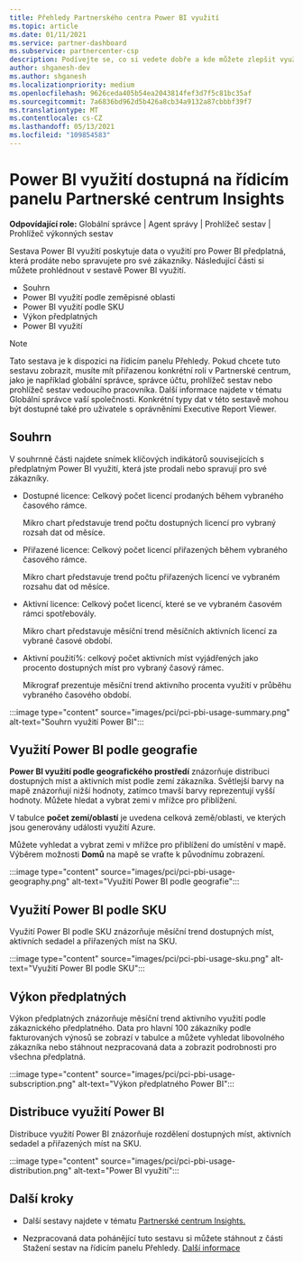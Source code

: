 ```yaml
---
title: Přehledy Partnerského centra Power BI využití
ms.topic: article
ms.date: 01/11/2021
ms.service: partner-dashboard
ms.subservice: partnercenter-csp
description: Podívejte se, co si vedete dobře a kde můžete zlepšit využití Power BI předplatných, která pro své zákazníky prodáváte nebo spravujete.
author: shganesh-dev
ms.author: shganesh
ms.localizationpriority: medium
ms.openlocfilehash: 9626ceda405b54ea2043814fef3d7f5c81bc35af
ms.sourcegitcommit: 7a6836bd962d5b426a8cb34a9132a87cbbbf39f7
ms.translationtype: MT
ms.contentlocale: cs-CZ
ms.lasthandoff: 05/13/2021
ms.locfileid: "109854583"
---
```

# <a name="power-bi-usage-report-available-from-the-partner-center-insights-dashboard"></a>Power BI využití dostupná na řídicím panelu Partnerské centrum Insights

**Odpovídající role:** Globální správce | Agent správy | Prohlížeč sestav | Prohlížeč výkonných sestav

Sestava Power BI využití poskytuje data o využití pro Power BI předplatná, která prodáte nebo spravujete pro své zákazníky. Následující části si můžete prohlédnout v sestavě Power BI využití.

- Souhrn
- Power BI využití podle zeměpisné oblasti
- Power BI využití podle SKU
- Výkon předplatných
- Power BI využití

 > [!NOTE]
 > Tato sestava je k dispozici na řídicím panelu Přehledy. Pokud chcete tuto sestavu zobrazit, musíte mít přiřazenou konkrétní roli v Partnerské centrum, jako je například globální správce, správce účtu, prohlížeč sestav nebo prohlížeč sestav vedoucího pracovníka. Další informace najdete v tématu Globální správce vaší společnosti. Konkrétní typy dat v této sestavě mohou být dostupné také pro uživatele s oprávněními Executive Report Viewer.

## <a name="summary"></a>Souhrn

V souhrnné části najdete snímek klíčových indikátorů souvisejících s předplatným Power BI využití, která jste prodali nebo spravují pro své zákazníky. 

- Dostupné licence: Celkový počet licencí prodaných během vybraného časového rámce.

   Mikro chart představuje trend počtu dostupných licencí pro vybraný rozsah dat od měsíce.

- Přiřazené licence: Celkový počet licencí přiřazených během vybraného časového rámce.

   Mikro chart představuje trend počtu přiřazených licencí ve vybraném rozsahu dat od měsíce.

- Aktivní licence: Celkový počet licencí, které se ve vybraném časovém rámci spotřebovály. 

   Mikro chart představuje měsíční trend měsíčních aktivních licencí za vybrané časové období.

- Aktivní použití%: celkový počet aktivních míst vyjádřených jako procento dostupných míst pro vybraný časový rámec. 

   Mikrograf prezentuje měsíční trend aktivního procenta využití v průběhu vybraného časového období.

:::image type="content" source="images/pci/pci-pbi-usage-summary.png" alt-text="Souhrn využití Power BI":::

## <a name="power-bi-usage-by-geography"></a>Využití Power BI podle geografie

**Power BI využití podle geografického prostředí** znázorňuje distribuci dostupných míst a aktivních míst podle zemí zákazníka. Světlejší barvy na mapě znázorňují nižší hodnoty, zatímco tmavší barvy reprezentují vyšší hodnoty. Můžete hledat a vybrat zemi v mřížce pro přiblížení.

V tabulce **počet zemí/oblastí** je uvedena celková země/oblasti, ve kterých jsou generovány události využití Azure.

Můžete vyhledat a vybrat zemi v mřížce pro přiblížení do umístění v mapě. Výběrem možnosti **Domů** na mapě se vraťte k původnímu zobrazení.

:::image type="content" source="images/pci/pci-pbi-usage-geography.png" alt-text="Využití Power BI podle geografie":::

## <a name="power-bi-usage-by-sku"></a>Využití Power BI podle SKU

Využití Power BI podle SKU znázorňuje měsíční trend dostupných míst, aktivních sedadel a přiřazených míst na SKU.

:::image type="content" source="images/pci/pci-pbi-usage-sku.png" alt-text="Využití Power BI podle SKU":::

## <a name="subscriptions-performance"></a>Výkon předplatných

Výkon předplatných znázorňuje měsíční trend aktivního využití podle zákaznického předplatného. Data pro hlavní 100 zákazníky podle fakturovaných výnosů se zobrazí v tabulce a můžete vyhledat libovolného zákazníka nebo stáhnout nezpracovaná data a zobrazit podrobnosti pro všechna předplatná.

:::image type="content" source="images/pci/pci-pbi-usage-subscription.png" alt-text="Výkon předplatného Power BI":::

## <a name="power-bi-usage-distribution"></a>Distribuce využití Power BI

Distribuce využití Power BI znázorňuje rozdělení dostupných míst, aktivních sedadel a přiřazených míst na SKU.

:::image type="content" source="images/pci/pci-pbi-usage-distribution.png" alt-text="Power BI využití":::

## <a name="next-steps"></a>Další kroky

- Další sestavy najdete v tématu [Partnerské centrum Insights.](partner-center-insights.md)

- Nezpracovaná data pohánějící tuto sestavu si můžete stáhnout z části Stažení sestav na řídicím panelu Přehledy. [Další informace](pci-download-reports.md) 
